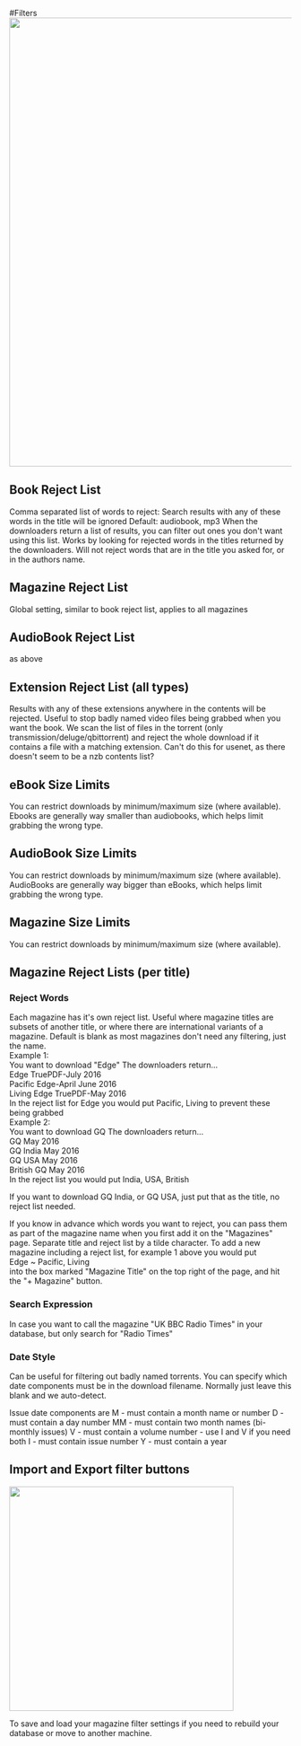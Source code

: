 #Filters
<img src="/assets/screenshots/config_filters.png" width="800">

## Book Reject List
Comma separated list of words to reject:
Search results with any of these words in the title will be ignored
Default: audiobook, mp3
When the downloaders return a list of results, you can filter out ones you don't want using this list. Works by looking for rejected words in the titles returned by the downloaders. Will not reject words that are in the title you asked for, or in the authors name. 
## Magazine Reject List
Global setting, similar to book reject list, applies to all magazines
## AudioBook Reject List
as above
## Extension Reject List (all types)
Results with any of these extensions anywhere in the contents will be rejected. Useful to stop badly named video files being grabbed when you want the book. We scan the list of files in the torrent
(only transmission/deluge/qbittorrent) and reject the whole download if it contains a file with a matching extension. Can't do this for usenet, as there doesn't seem to be a nzb contents list?

## eBook Size Limits
You can restrict downloads by minimum/maximum size (where available). Ebooks are generally way smaller than audiobooks, which helps limit grabbing the wrong type.

## AudioBook Size Limits
You can restrict downloads by minimum/maximum size (where available). AudioBooks are generally way bigger than eBooks, which helps limit grabbing the wrong type.

## Magazine Size Limits
You can restrict downloads by minimum/maximum size (where available). 

## Magazine Reject Lists (per title)
### Reject Words
Each magazine has it's own reject list. Useful where magazine titles are subsets of another title, or where there are international variants of a magazine. Default is blank as most magazines don't need any filtering, just the name.   
Example 1:  
You want to download "Edge" The downloaders return...  
Edge TruePDF-July 2016  
Pacific Edge-April June 2016  
Living Edge TruePDF-May 2016  
In the reject list for Edge you would put Pacific, Living  to prevent these being grabbed  
Example 2:  
You want to download GQ  The downloaders return...  
GQ May 2016  
GQ India May 2016  
GQ USA May 2016  
British GQ May 2016  
In the reject list you would put India, USA, British  
  
If you want to download GQ India, or GQ USA, just put that as the title, no reject list needed.  
  
If you know in advance which words you want to reject, you can pass them as part of the magazine name when you first add it on the "Magazines" page.  Separate title and reject list by a tilde character. To add a new magazine including a reject list, for example 1 above you would put  
Edge ~ Pacific, Living  
into the box marked "Magazine Title" on the top right of the page, and hit the "+ Magazine" button.
### Search Expression
In case you want to call the magazine "UK BBC Radio Times" in your database, but only search for "Radio Times"
### Date Style
Can be useful for filtering out badly named torrents. You can specify which date components must be in the download filename. Normally just leave this blank and we auto-detect.

Issue date components are
M - must contain a month name or number
D - must contain a day number
MM - must contain two month names (bi-monthly issues)
V - must contain a volume number - use I and V if you need both
I - must contain issue number
Y - must contain a year

## Import and Export filter buttons

<img src="/assets/screenshots/config_filters_settings.png" width="400">

To save and load your magazine filter settings if you need to rebuild your database or move to another machine.

